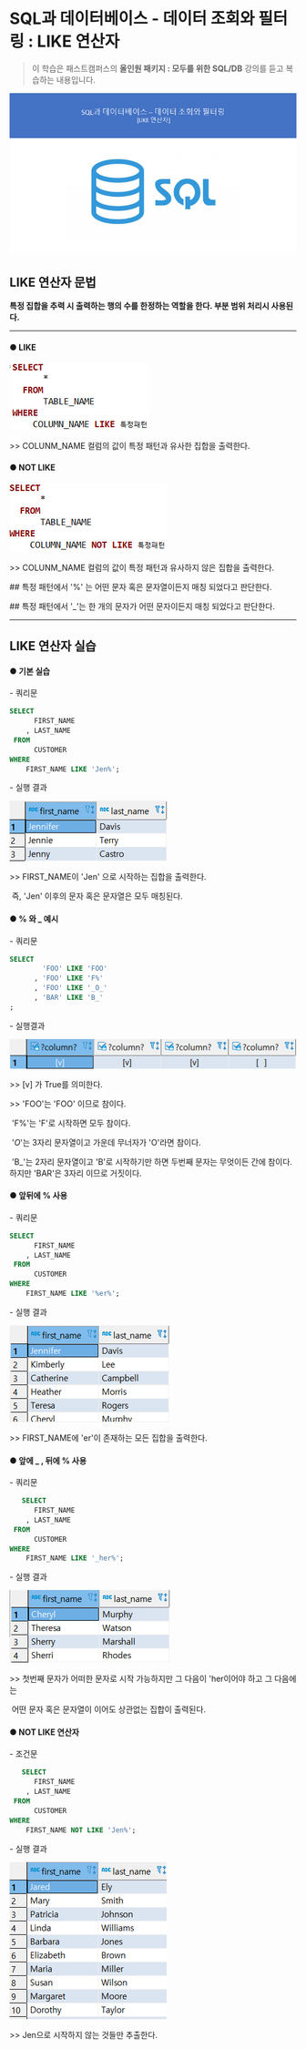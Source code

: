 # SQL과 데이터베이스 - 데이터 조회와 필터링 : LIKE 연산자

> 이 학습은 패스트캠퍼스의 **올인원 패키지 : 모두를 위한 SQL/DB** 강의를 듣고 복습하는 내용입니다.

![img](assets/md-images/image-16456061931731.png)





## LIKE 연산자 문법

**특정 집합을 추력 시 출력하는 행의 수를 한정하는 역할을 한다. 부분 범위 처리시 사용된다.**

****





#### ● LIKE

![img](assets/md-images/image-16456062005383.png)

\>> COLUNM_NAME 컬럼의 값이 특정 패턴과 유사한 집합을 출력한다. 





#### ● NOT LIKE

![img](assets/md-images/image-16456062055715.png)

\>> COLUNM_NAME 컬럼의 값이 특정 패턴과 유사하지 않은 집합을 출력한다. 



\## 특정 패턴에서 '%' 는 어떤 문자 혹은 문자열이든지 매칭 되었다고 판단한다.

\## 특정 패턴에서 '_'는 한 개의 문자가 어떤 문자이든지 매칭 되었다고 판단한다.





---





## LIKE 연산자 실습





#### ● 기본 실습



\- 쿼리문

```SQL
SELECT
      FIRST_NAME
    , LAST_NAME
 FROM
      CUSTOMER
WHERE
    FIRST_NAME LIKE 'Jen%';
```

\- 실행 결과

![img](assets/md-images/image-16456062195537.png)

\>>  FIRST_NAME이 'Jen' 으로 시작하는 집합을 출력한다.

​       즉, 'Jen' 이후의 문자 혹은 문자열은 모두 매칭된다.





#### ● % 와 _ 예시





\- 쿼리문

```SQL
SELECT
	    'FOO' LIKE 'FOO'
	  , 'FOO' LIKE 'F%'
      , 'FOO' LIKE '_O_'
	  , 'BAR' LIKE 'B_'
;
```

\- 실행결과

![img](assets/md-images/image-16456062268789.png)

\>> [v] 가 True를 의미한다.

\>> 'FOO'는 'FOO' 이므로 참이다.

​     'F%'는 'F'로 시작하면 모두 참이다.

​     '_O_'는 3자리 문자열이고 가운데 무너자가 'O'라면 참이다.

​    'B_'는 2자리 문자열이고 'B'로 시작하기만 하면 두번째 문자는 무엇이든 간에 참이다. 하지만 'BAR'은 3자리 이므로 거짓이다.





#### ● 앞뒤에 % 사용





\- 쿼리문

```SQL
SELECT
      FIRST_NAME
    , LAST_NAME
 FROM
      CUSTOMER
WHERE
    FIRST_NAME LIKE '%er%';
```

\- 실행 결과

![img](assets/md-images/image-164560623336511.png)

\>> FIRST_NAME에 'er'이 존재하는 모든 집합을 출력한다.





#### ● 앞에 _ , 뒤에 % 사용





\- 쿼리문

``` sql
   SELECT
      FIRST_NAME
    , LAST_NAME
 FROM
      CUSTOMER
WHERE
    FIRST_NAME LIKE '_her%';
```





\- 실행 결과

![img](assets/md-images/image-164560623977713.png)

\>> 첫번째 문자가 어떠한 문자로 시작 가능하지만 그 다음이 'her이어야 하고 그 다음에는

​     어떤 문자 혹은 문자열이 이어도 상관없는 집합이 출력된다.





#### ● NOT LIKE 연산자





\- 조건문

```SQL
   SELECT
      FIRST_NAME
    , LAST_NAME
 FROM
      CUSTOMER
WHERE
    FIRST_NAME NOT LIKE 'Jen%';
```

\- 실행 결과

![img](assets/md-images/image-164560624787815.png)

\>> Jen으로 시작하지 않는 것들만 추출한다.

